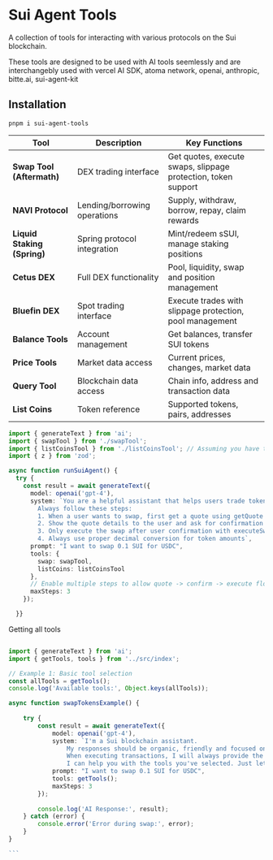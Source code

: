 # Sui Agent Tools

A collection of tools for interacting with various protocols on the Sui blockchain.


These tools are designed to be used with AI tools seemlessly and are interchangebly used with vercel AI SDK, atoma network, openai, anthropic, bitte.ai, sui-agent-kit


## Installation
````
pnpm i sui-agent-tools
````

| Tool | Description | Key Functions |
|------|-------------|---------------|
| **Swap Tool (Aftermath)** | DEX trading interface | Get quotes, execute swaps, slippage protection, token support |
| **NAVI Protocol** | Lending/borrowing operations | Supply, withdraw, borrow, repay, claim rewards |
| **Liquid Staking (Spring)** | Spring protocol integration | Mint/redeem sSUI, manage staking positions |
| **Cetus DEX** | Full DEX functionality | Pool, liquidity, swap and position management |
| **Bluefin DEX** | Spot trading interface | Execute trades with slippage protection, pool management |
| **Balance Tools** | Account management | Get balances, transfer SUI tokens |
| **Price Tools** | Market data access | Current prices, changes, market data |
| **Query Tool** | Blockchain data access | Chain info, address and transaction data |
| **List Coins** | Token reference | Supported tokens, pairs, addresses |


```typescript
import { generateText } from 'ai';
import { swapTool } from './swapTool';
import { listCoinsTool } from './listCoinsTool'; // Assuming you have this tool
import { z } from 'zod';

async function runSuiAgent() {
  try {
    const result = await generateText({
      model: openai('gpt-4'),
      system: `You are a helpful assistant that helps users trade tokens on the Sui blockchain using Aftermath DEX.
        Always follow these steps:
        1. When a user wants to swap, first get a quote using getQuote
        2. Show the quote details to the user and ask for confirmation
        3. Only execute the swap after user confirmation with executeSwap
        4. Always use proper decimal conversion for token amounts`,
      prompt: "I want to swap 0.1 SUI for USDC",
      tools: {
        swap: swapTool,
        listCoins: listCoinsTool
      },
      // Enable multiple steps to allow quote -> confirm -> execute flow
      maxSteps: 3
    });

  }}
```
Getting all tools
````typescript

import { generateText } from 'ai';
import { getTools, tools } from '../src/index';

// Example 1: Basic tool selection
const allTools = getTools();
console.log('Available tools:', Object.keys(allTools));

async function swapTokensExample() {
    
    try {
        const result = await generateText({
            model: openai('gpt-4'),
            system: `I'm a Sui blockchain assistant.
                My responses should be organic, friendly and focused on providing clear transaction outcomes.
                When executing transactions, I will always provide the transaction digest and offer to look up additional details if the query tool is available.
                I can help you with the tools you've selected. Just let me know what you'd like to do and I'll help guide you through using them.`,
            prompt: "I want to swap 0.1 SUI for USDC",
            tools: getTools();
            maxSteps: 3
        });
        
        console.log('AI Response:', result);
    } catch (error) {
        console.error('Error during swap:', error);
    }
}

```

